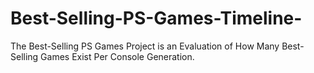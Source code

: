 # Best-Selling-PS-Games-Timeline-
The Best-Selling PS Games Project is an Evaluation of How Many Best-Selling Games Exist Per Console Generation. 
